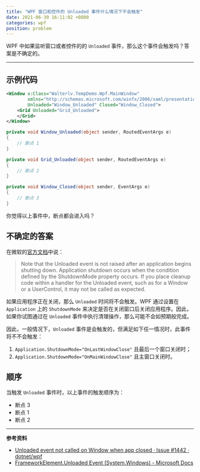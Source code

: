 ```yaml
---
title: "WPF 窗口和控件的 Unloaded 事件什么情况下不会触发"
date: 2021-06-30 16:11:02 +0800
categories: wpf
position: problem
---
```


WPF 中如果监听窗口或者控件的的 `Unloaded` 事件，那么这个事件会触发吗？答案是不确定的。

---

<div id="toc"></div>

## 示例代码

```xml
<Window x:Class="Walterlv.TempDemo.Wpf.MainWindow"
        xmlns="http://schemas.microsoft.com/winfx/2006/xaml/presentation"
        Unloaded="Window_Unloaded" Closed="Window_Closed">
    <Grid Unloaded="Grid_Unloaded">
    </Grid>
</Window>
```

```csharp
private void Window_Unloaded(object sender, RoutedEventArgs e)
{
    // 断点 1
}

private void Grid_Unloaded(object sender, RoutedEventArgs e)
{
    // 断点 2
}

private void Window_Closed(object sender, EventArgs e)
{
    // 断点 3
}
```

你觉得以上事件中，断点都会进入吗？

## 不确定的答案

在微软的[官方文档](https://docs.microsoft.com/en-us/dotnet/api/system.windows.frameworkelement.unloaded)中说：

> Note that the Unloaded event is not raised after an application begins shutting down. Application shutdown occurs when the condition defined by the ShutdownMode property occurs. If you place cleanup code within a handler for the Unloaded event, such as for a Window or a UserControl, it may not be called as expected.

如果应用程序正在关闭，那么 `Unloaded` 时间将不会触发。WPF 通过设置在 `Application` 上的 `ShutdownMode` 来决定是否在关闭窗口后关闭应用程序。因此，如果你试图通过在 `Unloaded` 事件中执行清理操作，那么可能不会如预期般完成。

因此，一般情况下，`Unloaded` 事件是会触发的，但满足如下任一情况时，此事件将不不会触发：

1. `Application.ShutdownMode="OnLastWindowClose"` 且最后一个窗口关闭时；
2. `Application.ShutdownMode="OnMainWindowClose"` 且主窗口关闭时。

## 顺序

当触发 `Unloaded` 事件时，以上事件的触发顺序为：

- 断点 3
- 断点 1
- 断点 2

---

**参考资料**

- [Unloaded event not called on Window when app closed · Issue #1442 · dotnet/wpf](https://github.com/dotnet/wpf/issues/1442)
- [FrameworkElement.Unloaded Event (System.Windows) - Microsoft Docs](https://docs.microsoft.com/en-us/dotnet/api/system.windows.frameworkelement.unloaded)
